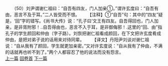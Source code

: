 　　（50）刘尹谓谢仁祖曰：“自吾有四友，门人加亲①。”谓许玄度曰：“自吾有由，恶言不及于耳。”二人皆受而不恨。
　　【注释】①“自吾”句：其中的“四友”疑是，‘回”字的错写。《尚书大传》说：“孔子曰‘文王有四友。自吾得回也，门人加亲，是非胥附邪！..自吾得由也，恶言不入于耳，是非御侮邪！.这里的“回、由”指孔子的学生颜回和仲由（字子路）。刘恢把谢仁祖看成颜回，在下文把许玄度肴成仲由，是把对弟子说的话用来对待同辈。
　　【译文】丹阳尹刘谈对谢仁祖说：“自从我有了颜回，学生就更加亲密。”又对许玄度说：“自从我有了仲由，不满的话就再也听不到了。”两个人都容忍了他的说法而没有怨言。
<br>[上一篇](09_49) [回卷首](09_00) [下一篇](09_51)
